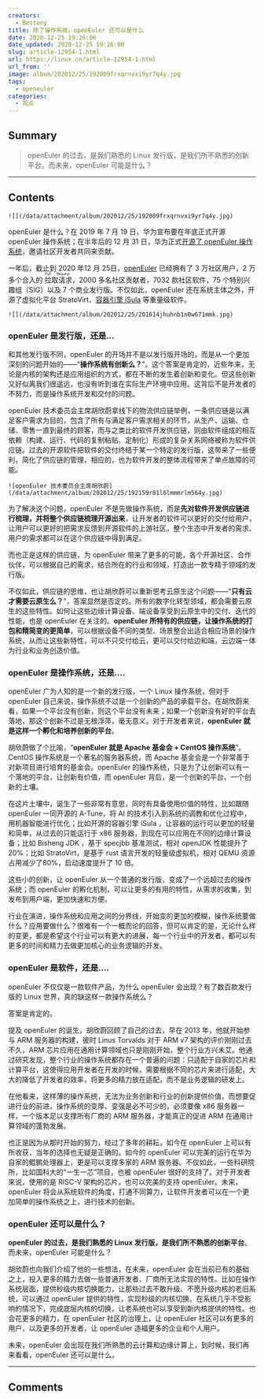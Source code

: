 ```yaml
---
creators:
  - Bestony
title: 除了操作系统，openEuler 还可以是什么
date: 2020-12-25 19:26:00
date_updated: 2020-12-25 19:26:00
slug: article-12954-1.html
url: https://linux.cn/article-12954-1.html
url_from: ''
image: album/202012/25/192009frxqrnvxi9yr7q4y.jpg
tags:
  - openeuler
categories:
  - 观点
---
```


## Summary

> openEuler 的过去，是我们熟悉的 Linux 发行版，是我们所不熟悉的创新平台。而未来，openEuler 可能是什么？

***

<!-- more -->

## Contents

`![](/data/attachment/album/202012/25/192009frxqrnvxi9yr7q4y.jpg)`

openEuler 是什么？在 2019 年 7 月 19 日，华为宣布要在年底正式开源 openEuler 操作系统；在半年后的 12 月 31 日，华为正式[开源了 openEuler 操作系统](https://linux.cn/article-11787-1.html)，邀请社区开发者共同来贡献。

一年后，截止到 2020 年12 月 25日，[openEuler](https://openeuler.org/) 已经拥有了 3 万社区用户，2 万多个合入的<ruby> 拉取请求 <rp>  （ </rp> <rt>  Pull Request </rt> <rp>  ） </rp></ruby>，2000 多名社区贡献者，7032 款社区软件，75 个特别兴趣组（SIG）以及 7 个商业发行版。不仅如此，openEuler 还在系统主体之外，开源了虚拟化平台 StratoVirt、[容器引擎 iSula](https://linux.cn/article-12789-1.html) 等重量级软件。

`![](/data/attachment/album/202012/25/201614jhuhnb1n0w671mmk.jpg)`

### openEuler 是发行版，还是...

和其他发行版不同，openEuler 的开场并不是以发行版开场的，而是从一个更加深刻的问题开始的——“**操作系统有创新么？**”。这个答案是肯定的，近些年来，无论是内核的架构还是应用组织的方式，都在不断的发生着创新和变化。但这些创新又好似离我们很遥远，也没有听到谁在实际生产环境中应用。这背后不是开发者的不努力，而是操作系统开发和交付的问题。

openEuler 技术委员会主席胡欣蔚拿线下的物流供应链举例，一条供应链是以满足客户需求为目的，包含了所有与满足客户需求相关的环节，从生产、运输、仓储、零售一直到最终的顾客，而与之类比的软件开发供应链，则由软件组成的相互依赖（构建、运行、代码的复制粘贴、定制化）形成的复杂关系网络被称为软件供应链。过去的开源软件把软件的交付终结于某一个特定的发行版，这带来了一些便利，简化了供应链的管理，相应的，也为软件开发的整体流程带来了单点故障的可能。

`![openEuler 技术委员会主席胡欣蔚](/data/attachment/album/202012/25/192159r81l6lmmmrlm564y.jpg)`

为了解决这个问题，openEuler 不是先做操作系统，而是**先对软件开发供应链进行梳理，并将整个供应链梳理开源出来**，让开发者的软件可以更好的交付给用户，让用户可以更好的把需求反馈到开源软件的上游社区。整个生态中开发者的需求、用户的需求都可以在这个供应链中得到满足。

而也正是这样的供应链，为 openEuler 带来了更多的可能，各个开源社区、合作伙伴，可以根据自己的需求，结合所在的行业和领域，打造出一款专精于领域的发行版。

不仅如此，供应链的思维，也让胡欣蔚可以重新思考云原生这个问题——“**只有云才需要云原生么？**”，答案显然是否定的。所有的数字化转型领域，都会需要云原生的这些特性。如何让这些边缘计算设备、端设备享受到云原生中的交付、迭代的性能，也是 openEuler 在关注的。**openEuler 所特有的供应链，让操作系统的打包和精简变的更简单**，可以根据设备不同的类型、场景整合出适合相应场景的操作系统，从而让这些新特性，可以不只交付给云，更可以交付给边和端，云边端一体为行业和业务创造价值。

### openEuler 是操作系统，还是....

openEuler 广为人知的是一个新的发行版，一个 Linux 操作系统，但对于 openEuler 自己来说，操作系统不过是一个创新的产品的承载平台。在胡欣蔚来看，如果一个平台没有创新，则这个平台没有未来；如果一个创新没有好的平台去落地，那这个创新不过是无根浮萍，毫无意义。对于开发者来说，**openEuler 就是这样一个孵化和培养创新的平台**。

胡欣蔚做了个比喻，“**openEuler 就是 Apache 基金会 + CentOS 操作系统**”。 CentOS 操作系统是一个著名的服务器系统，而 Apache 基金会是一个非常善于对新项目进行培育的基金会。openEuler 的操作系统，只是为了让创新可以有一个落地的平台，让创新有价值，而 openEuler 背后，是一个创新的平台、一个创新的土壤。

在这片土壤中，诞生了一些非常有意思，同时有具备使用价值的特性，比如跟随 openEuler 一同开源的 A-Tune，将 AI 的技术引入到系统的调教和优化过程中，用机器智能进行优化；比如开源的容器引擎 iSula ，让容器的运行可以更加的轻量和简单，从过去的只能运行于 x86 服务器，到现在可以应用在不同的边缘计算设备；比如 Bisheng JDK ，基于 specjbb 基准测试，相对 openJDK 性能提升了 20%；比如 StratoVirt，是基于 rust 语言开发的轻量级虚拟机，相对 QEMU 资源占用减少了80%，启动速度提升了 10 倍。

这些小的创新，让 openEuler 从一个普通的发行版，变成了一个远超过去的操作系统；而 openEuler 的孵化机制，可以让更多的有用的特性，从需求的收集，到发布到用户端，更加快速和方便。

行业在演进，操作系统和应用之间的分界线，开始变的更加的模糊，操作系统要做什么？应用要做什么？很难有一个一概而论的回答，但可以肯定的是，无论什么样的变更，都是希望这个行业可以有更大的进展，每一个行业中的开发者，都可以有更多的时间和精力去做更加核心的业务逻辑的开发。

### openEuler 是软件，还是....

openEuler 不仅仅是一款软件产品，为什么 openEuler 会出现？有了数百款发行版的 Linux 世界，真的缺这样一款操作系统么？

答案是肯定的。

提及 openEuler 的诞生，胡欣蔚回顾了自己的过去，早在 2013 年，他就开始参与 ARM 服务器的构建，彼时 Linus Torvalds 对于 ARM v7 架构的评价刚刚过去不久，ARM 芯片应用在通用计算领域也只是刚刚开始，整个行业方兴未艾。他通过研究发现，整个行业的操作系统都存在一个普遍的问题：只适配于自家的芯片和计算平台，这使得应用开发者在开发的时候，需要根据不同的芯片来进行适配，大大的降低了开发者的效率，将更多的精力放在适配，而不是业务逻辑的研发上。

在他看来，这样薄的操作系统，无法为业务创新和行业的创新提供价值，而想要促进行业的前进，操作系统的变厚、变强是必不可少的，必须要像 x86 服务器一样，一个版本足以支撑所有厂商的 ARM 服务器，才能真正的促进 ARM 在通用计算领域的蓬勃发展。

也正是因为从那时开始的努力，经过了多年的耕耘，如今在 openEuler 上可以有所收获，当年的选择也无疑是正确的。如今的 openEuler 可以完美的运行在华为自家的鲲鹏处理器上，更是可以支撑多家的 ARM 服务器。不仅如此，一些科研院所，比如国科大的“一生一芯”项目，也被 openEuler 很好的支持了。对于开发者来说，使用的是 RISC-V 架构的芯片，也可以完美的支持 openEuler。未来，openEuler 将会从系统软件的角度，打通不同算力，让软件开发者可以在一个更加简单的操作系统之上，进行技术的创新。

### openEuler 还可以是什么？

**openEuler 的过去，是我们熟悉的 Linux 发行版，是我们所不熟悉的创新平台**。而未来，openEuler 可能是什么？

胡欣蔚也向我们介绍了他的一些想法，在未来，openEuler 会在当前已有的基础之上，投入更多的精力去做一些普通开发者、厂商所无法实现的特性。比如在操作系统层面，提供秒级内核切换能力，让那些过去不敢升级、不愿升级内核的老旧系统，可以通过 openEuler 提供的特性，实现秒级的内核切换。在系统几乎不受影响的情况下，完成底层内核的切换，让老系统也可以享受到新内核提供的特性。也会花更多的精力，在 openEuler 社区的治理上，让 openEuler 社区可以有更多的用户，以及更多的开发者，让 openEuler 造福更多的企业和个人用户。

未来，openEuler 会出现在我们所熟悉的云计算和边缘计算上，到时候，我们再来看看，openEuler 还可以是什么。

***

## Comments
